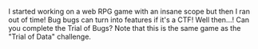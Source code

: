I started working on a web RPG game with an insane scope but then I ran out of time! Bug bugs can turn into features if it's a CTF! Well then...! Can you complete the Trial of Bugs?
Note that this is the same game as the "Trial of Data" challenge.
